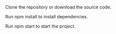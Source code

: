 Clone the repository or download the source code.

Run npm install to install dependencies.

Run npm start to start the project.

